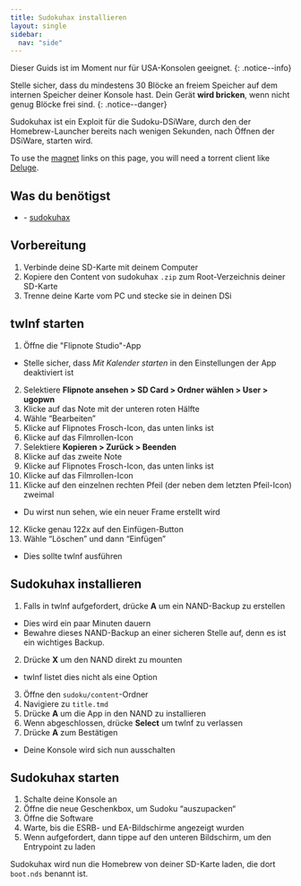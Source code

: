 ```yaml
---
title: Sudokuhax installieren
layout: single
sidebar:
  nav: "side"
---
```


Dieser Guids ist im Moment nur für USA-Konsolen geeignet.
{: .notice--info}

Stelle sicher, dass du mindestens 30 Blöcke an freiem Speicher auf dem internen Speicher deiner Konsole hast. Dein Gerät **wird bricken**, wenn nicht genug Blöcke frei sind.
{: .notice--danger}

Sudokuhax ist ein Exploit für die Sudoku-DSiWare, durch den der Homebrew-Launcher bereits nach wenigen Sekunden, nach Öffnen der DSiWare, starten wird.

To use the [magnet](https://en.wikipedia.org/wiki/Magnet_URI_scheme) links on this page, you will need a torrent client like [Deluge](https://dev.deluge-torrent.org/wiki/Download).

## Was du benötigst
- <i class="fa fa-magnet" aria-hidden="true" title="Dies ist ein Magnet-Link. Benutze einen Torrent-Client, um die dahinterliegende Datei herunterladen zu können."></i> -  [sudokuhax](magnet:?xt=urn:btih:fd4dcb2f954f48adb2af96326609f9c3f3ae2a7a&dn=sudokuhax.zip&tr=http%3a%2f%2ftracker.tfile.me%2fannounce&tr=udp%3a%2f%2f9.rarbg.com%3a2710%2fannounce&tr=udp%3a%2f%2fexplodie.org%3a6969%2fannounce&tr=udp%3a%2f%2ftorrent.gresille.org%3a80%2fannounce&tr=udp%3a%2f%2ftracker.yoshi210.com%3a6969%2fannounce&tr=http%3a%2f%2fexplodie.org%3a6969%2fannounce&tr=http%3a%2f%2ftracker1.wasabii.com.tw%3a6969%2fannounce&tr=udp%3a%2f%2ftracker.coppersurfer.tk%3a6969%2fannounce&tr=udp%3a%2f%2fp4p.arenabg.com%3a1337%2fannounce&tr=http%3a%2f%2ftracker.opentrackr.org%3a1337%2fannounce&tr=udp%3a%2f%2ftracker.tiny-vps.com%3a6969%2fannounce&tr=http%3a%2f%2ftorrent.gresille.org%2fannounce&tr=udp%3a%2f%2ftracker.filetracker.pl%3a8089%2fannounce&tr=http%3a%2f%2ftracker.aletorrenty.pl%3a2710%2fannounce&tr=udp%3a%2f%2fzer0day.ch%3a1337%2fannounce&tr=http%3a%2f%2fp4p.arenabg.com%3a1337%2fannounce&tr=http%3a%2f%2ftracker.baravik.org%3a6970%2fannounce&tr=udp%3a%2f%2ftracker.opentrackr.org%3a1337%2fannounce&tr=udp%3a%2f%2ftracker.aletorrenty.pl%3a2710%2fannounce&tr=udp%3a%2f%2ftracker.leechers-paradise.org%3a6969%2fannounce)

## Vorbereitung

1. Verbinde deine SD-Karte mit deinem Computer
2. Kopiere den Content von sudokuhax `.zip` zum Root-Verzeichnis deiner SD-Karte
3. Trenne deine Karte vom PC und stecke sie in deinen DSi

## twlnf starten
1. Öffne die "Flipnote Studio"-App
  - Stelle sicher, dass *Mit Kalender starten*  in den Einstellungen der App deaktiviert ist
2. Selektiere  **Flipnote ansehen > SD Card > Ordner wählen > User > ugopwn**
3. Klicke auf das Note mit der unteren roten Hälfte
4. Wähle “Bearbeiten”
5. Klicke auf Flipnotes Frosch-Icon, das unten links ist
6. Klicke auf das Filmrollen-Icon
7. Selektiere **Kopieren > Zurück > Beenden**
8. Klicke auf das zweite Note
9. Klicke auf Flipnotes Frosch-Icon, das unten links ist
10. Klicke auf das Filmrollen-Icon
11. Klicke auf den einzelnen rechten Pfeil (der neben dem letzten Pfeil-Icon) zweimal
  - Du wirst nun sehen, wie ein neuer Frame erstellt wird
12. Klicke genau 122x auf den Einfügen-Button
13. Wähle “Löschen” und dann “Einfügen”
  - Dies sollte twlnf ausführen

## Sudokuhax installieren
1. Falls in twlnf aufgefordert, drücke **A** um ein NAND-Backup zu erstellen
  - Dies wird ein paar Minuten dauern
  - Bewahre dieses NAND-Backup an einer sicheren Stelle auf, denn es ist ein wichtiges Backup.
2. Drücke **X** um den NAND direkt zu mounten
  - twlnf listet dies nicht als eine Option
3. Öffne den `sudoku/content`-Ordner
4. Navigiere zu `title.tmd`
5. Drücke **A** um die App in den NAND zu installieren
6. Wenn abgeschlossen, drücke **Select** um twlnf zu verlassen
7. Drücke **A** zum Bestätigen
  - Deine Konsole wird sich nun ausschalten

## Sudokuhax starten

1. Schalte deine Konsole an
2. Öffne die neue Geschenkbox, um Sudoku “auszupacken“
3. Öffne die Software
4. Warte, bis die ESRB- und EA-Bildschirme angezeigt wurden
5. Wenn aufgefordert, dann tippe auf den unteren Bildschirm, um den Entrypoint zu laden

Sudokuhax wird nun die Homebrew von deiner SD-Karte laden, die dort `boot.nds` benannt ist.

